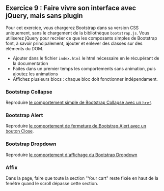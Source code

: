 ## Exercice 9 : Faire vivre son interface avec jQuery, mais sans plugin

Pour cet exercice, vous chargerez Bootstrap dans sa version CSS uniquement, sans le chargement de la bibliothèque `bootstrap.js`. Vous utiliserez jQuery pour recréer ce que les composants simples de Bootstrap font, à savoir principalement, ajouter et enlever des classes sur des éléments du DOM.

- Ajouter dans le fichier `index.html` le html nécessaire en le récupérant de la documentation
- Faites dans un premier temps les comportements sans animation, puis ajoutez les animations
- Affichez plusieurs blocs : chaque bloc doit fonctionner indépendament.

### Bootstrap Collapse

Reproduire [le comportement simple de Bootstrap Collapse avec un `href`](https://getbootstrap.com/docs/4.3/components/collapse/#example).

### Bootstrap Alert

Reproduire [le comportement de fermeture de Bootstrap Alert avec un bouton Close](https://getbootstrap.com/docs/4.3/components/alerts/#dismissing).

### Bootstrap Dropdown

Reproduire [le comportement d'affichage du Bootstrap Dropdown](https://getbootstrap.com/docs/4.3/components/dropdowns/#single-button)

### Affix

Dans la page, faire que toute la section "Your cart" reste fixée en haut de la fenêtre quand le scroll dépasse cette section.
